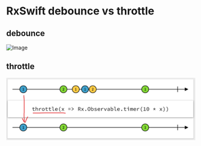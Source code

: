 # RxSwift debounce vs throttle

## debounce
![Image](/devounce.png)  

## throttle
![Image](/throttle.png)
